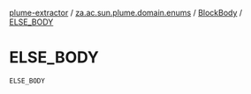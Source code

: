 [plume-extractor](../../index.md) / [za.ac.sun.plume.domain.enums](../index.md) / [BlockBody](index.md) / [ELSE_BODY](./-e-l-s-e_-b-o-d-y.md)

# ELSE_BODY

`ELSE_BODY`
